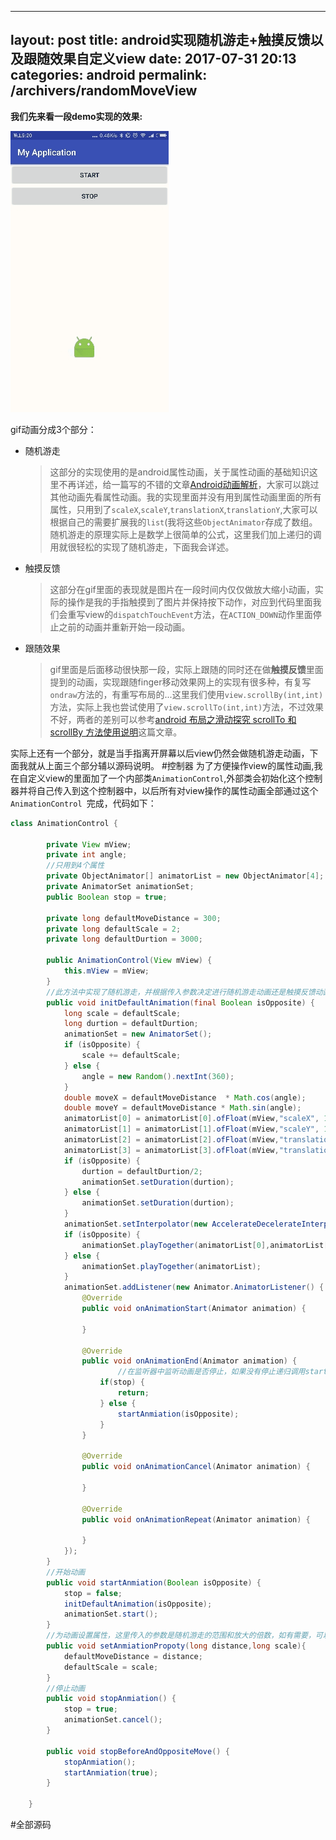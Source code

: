 ---
layout: post
title:  android实现随机游走+触摸反馈以及跟随效果自定义view
date:   2017-07-31 20:13
categories: android
permalink: /archivers/randomMoveView
--

**我们先来看一段demo实现的效果:**


![随机游走动画](https://github.com/zhangxiang2014/zhangxiang2014.github.io/blob/master/_posts/randomView.gif)


gif动画分成3个部分：

- 随机游走
	>这部分的实现使用的是android属性动画，关于属性动画的基础知识这里不再详述，给一篇写的不错的文章[Android动画解析](http://www.jianshu.com/p/551f84402752)，大家可以跳过其他动画先看属性动画。我的实现里面并没有用到属性动画里面的所有属性，只用到了`scaleX`,`scaleY`,`translationX`,`translationY`,大家可以根据自己的需要扩展我的`list`(我将这些`ObjectAnimator`存成了数组。随机游走的原理实际上是数学上很简单的公式，这里我们加上递归的调用就很轻松的实现了随机游走，下面我会详述。

- 触摸反馈
	>这部分在gif里面的表现就是图片在一段时间内仅仅做放大缩小动画，实际的操作是我的手指触摸到了图片并保持按下动作，对应到代码里面我们会重写view的`dispatchTouchEvent`方法，在`ACTION_DOWN`动作里面停止之前的动画并重新开始一段动画。
	
- 跟随效果 
   >gif里面是后面移动很快那一段，实际上跟随的同时还在做**触摸反馈**里面提到的动画，实现跟随finger移动效果网上的实现有很多种，有复写`ondraw`方法的，有重写布局的...这里我们使用`view.scrollBy(int,int)`方法，实际上我也尝试使用了`view.scrollTo(int,int)`方法，不过效果不好，两者的差别可以参考[android 布局之滑动探究 scrollTo 和 scrollBy 方法使用说明](http://blog.csdn.net/vipzjyno1/article/details/24577023)这篇文章。
   
实际上还有一个部分，就是当手指离开屏幕以后view仍然会做随机游走动画，下面我就从上面三个部分辅以源码说明。
#控制器
为了方便操作view的属性动画,我在自定义view的里面加了一个内部类`AnimationControl`,外部类会初始化这个控制器并将自己传入到这个控制器中，以后所有对view操作的属性动画全部通过这个`AnimationControl `完成，代码如下：

    
```java
class AnimationControl {

        private View mView;
        private int angle;
        //只用到4个属性
        private ObjectAnimator[] animatorList = new ObjectAnimator[4];
        private AnimatorSet animationSet;
        public Boolean stop = true;

        private long defaultMoveDistance = 300;
        private long defaultScale = 2;
        private long defaultDurtion = 3000;

        public AnimationControl(View mView) {
            this.mView = mView;
        }
		//此方法中实现了随机游走，并根据传入参数决定进行随机游走动画还是触摸反馈动画
        public void initDefaultAnimation(final Boolean isOpposite) {
            long scale = defaultScale;
            long durtion = defaultDurtion;
            animationSet = new AnimatorSet();
            if (isOpposite) {
                scale += defaultScale;
            } else {
                angle = new Random().nextInt(360);
            }
            double moveX = defaultMoveDistance  * Math.cos(angle);
            double moveY = defaultMoveDistance * Math.sin(angle);
            animatorList[0] = animatorList[0].ofFloat(mView,"scaleX", 1f, scale, 1f);
            animatorList[1] = animatorList[1].ofFloat(mView,"scaleY", 1f, scale, 1f);
            animatorList[2] = animatorList[2].ofFloat(mView,"translationX", mView.getTranslationX(), (float) moveX );
            animatorList[3] = animatorList[3].ofFloat(mView,"translationY", mView.getTranslationY(), (float) moveY );
            if (isOpposite) {
                durtion = defaultDurtion/2;
                animationSet.setDuration(durtion);
            } else {
                animationSet.setDuration(durtion);
            }
            animationSet.setInterpolator(new AccelerateDecelerateInterpolator());
            if (isOpposite) {
                animationSet.playTogether(animatorList[0],animatorList[1]);
            } else {
                animationSet.playTogether(animatorList);
            }
            animationSet.addListener(new Animator.AnimatorListener() {
                @Override
                public void onAnimationStart(Animator animation) {

                }

                @Override
                public void onAnimationEnd(Animator animation) {
                		//在监听器中监听动画是否停止，如果没有停止递归调用startAnmiation方法开始下一次游走的动画
                    if(stop) {
                        return;
                    } else {
                        startAnmiation(isOpposite);
                    }
                }

                @Override
                public void onAnimationCancel(Animator animation) {

                }

                @Override
                public void onAnimationRepeat(Animator animation) {

                }
            });
        }
		//开始动画
        public void startAnmiation(Boolean isOpposite) {
            stop = false;
            initDefaultAnimation(isOpposite);
            animationSet.start();
        }
		//为动画设置属性，这里传入的参数是随机游走的范围和放大的倍数，如有需要，可以扩展这些参数
        public void setAnmiationPropoty(long distance,long scale){
            defaultMoveDistance = distance;
            defaultScale = scale;
        }
		//停止动画
        public void stopAnmiation() {
            stop = true;
            animationSet.cancel();
        }
		
        public void stopBeforeAndOppositeMove() {
            stopAnmiation();
            startAnmiation(true);
        }

    }
```

#全部源码




